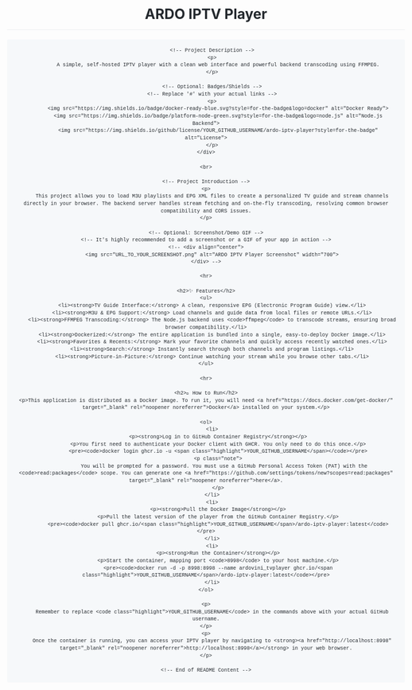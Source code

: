 <!DOCTYPE html>
<html lang="en"> 
<head>
    <meta charset="UTF-8">
    <meta name="viewport" content="width=device-width, initial-scale=1.0">
    <!-- This head section is for local preview and not required for GitHub README -->
    <style>
        /* Basic styling for local preview */
        body {
            font-family: -apple-system, BlinkMacSystemFont, "Segoe UI", Helvetica, Arial, sans-serif, "Apple Color Emoji", "Segoe UI Emoji";
            line-height: 1.6;
            color: #24292e;
            max-width: 800px;
            margin: 0 auto;
            padding: 20px;
        }
        .container {
            border: 1px solid #e1e4e8;
            border-radius: 6px;
            padding: 24px;
        }
        h1, h2 {
            border-bottom: 1px solid #eaecef;
            padding-bottom: .3em;
        }
        code {
            font-family: "SFMono-Regular", Consolas, "Liberation Mono", Menlo, Courier, monospace;
            background-color: rgba(27,31,35,.05);
            padding: .2em .4em;
            margin: 0;
            font-size: 85%;
            border-radius: 3px;
        }
        pre {
            background-color: #f6f8fa;
            border-radius: 3px;
            font-size: 85%;
            line-height: 1.45;
            overflow: auto;
            padding: 16px;
        }
        pre code {
            background-color: transparent;
            border: 0;
            padding: 0;
            margin: 0;
        }
        .highlight {
            color: #cb2431;
            font-weight: bold;
        }
        .note {
            background-color: #fffbdd;
            padding: 15px;
            border-left: 4px solid #ffea7f;
            border-radius: 4px;
            margin: 1em 0;
        }
    </style>
</head>
<body>
    <!-- Start of README Content -->
    <div align="center">
        <!-- Main Title -->
        <h1>ARDO IPTV Player</h1>
        
        <!-- Project Description -->
        <p>
            A simple, self-hosted IPTV player with a clean web interface and powerful backend transcoding using FFMPEG.
        </p>
        
        <!-- Optional: Badges/Shields -->
        <!-- Replace '#' with your actual links -->
        <p>
            <img src="https://img.shields.io/badge/docker-ready-blue.svg?style=for-the-badge&logo=docker" alt="Docker Ready">
            <img src="https://img.shields.io/badge/platform-node-green.svg?style=for-the-badge&logo=node.js" alt="Node.js Backend">
            <img src="https://img.shields.io/github/license/YOUR_GITHUB_USERNAME/ardo-iptv-player?style=for-the-badge" alt="License">
        </p>
    </div>

    <br>

    <!-- Project Introduction -->
    <p>
        This project allows you to load M3U playlists and EPG XML files to create a personalized TV guide and stream channels directly in your browser. The backend server handles stream fetching and on-the-fly transcoding, resolving common browser compatibility and CORS issues.
    </p>

    <!-- Optional: Screenshot/Demo GIF -->
    <!-- It's highly recommended to add a screenshot or a GIF of your app in action -->
    <!-- <div align="center">
        <img src="URL_TO_YOUR_SCREENSHOT.png" alt="ARDO IPTV Player Screenshot" width="700">
    </div> -->

    <hr>

    <h2>✨ Features</h2>
    <ul>
        <li><strong>TV Guide Interface:</strong> A clean, responsive EPG (Electronic Program Guide) view.</li>
        <li><strong>M3U & EPG Support:</strong> Load channels and guide data from local files or remote URLs.</li>
        <li><strong>FFMPEG Transcoding:</strong> The Node.js backend uses <code>ffmpeg</code> to transcode streams, ensuring broad browser compatibility.</li>
        <li><strong>Dockerized:</strong> The entire application is bundled into a single, easy-to-deploy Docker image.</li>
        <li><strong>Favorites & Recents:</strong> Mark your favorite channels and quickly access recently watched ones.</li>
        <li><strong>Search:</strong> Instantly search through both channels and program listings.</li>
        <li><strong>Picture-in-Picture:</strong> Continue watching your stream while you browse other tabs.</li>
    </ul>

    <hr>

    <h2>🚀 How to Run</h2>
    <p>This application is distributed as a Docker image. To run it, you will need <a href="https://docs.docker.com/get-docker/" target="_blank" rel="noopener noreferrer">Docker</a> installed on your system.</p>

    <ol>
        <li>
            <p><strong>Log in to GitHub Container Registry</strong></p>
            <p>You first need to authenticate your Docker client with GHCR. You only need to do this once.</p>
            <pre><code>docker login ghcr.io -u <span class="highlight">YOUR_GITHUB_USERNAME</span></code></pre>
            <p class="note">
                You will be prompted for a password. You must use a GitHub Personal Access Token (PAT) with the <code>read:packages</code> scope. You can generate one <a href="https://github.com/settings/tokens/new?scopes=read:packages" target="_blank" rel="noopener noreferrer">here</a>.
            </p>
        </li>
        <li>
            <p><strong>Pull the Docker Image</strong></p>
            <p>Pull the latest version of the player from the GitHub Container Registry.</p>
            <pre><code>docker pull ghcr.io/<span class="highlight">YOUR_GITHUB_USERNAME</span>/ardo-iptv-player:latest</code></pre>
        </li>
        <li>
            <p><strong>Run the Container</strong></p>
            <p>Start the container, mapping port <code>8998</code> to your host machine.</p>
            <pre><code>docker run -d -p 8998:8998 --name ardovini_tvplayer ghcr.io/<span class="highlight">YOUR_GITHUB_USERNAME</span>/ardo-iptv-player:latest</code></pre>
        </li>
    </ol>

    <p>
        Remember to replace <code class="highlight">YOUR_GITHUB_USERNAME</code> in the commands above with your actual GitHub username.
    </p>
    <p>
        Once the container is running, you can access your IPTV player by navigating to <strong><a href="http://localhost:8998" target="_blank" rel="noopener noreferrer">http://localhost:8998</a></strong> in your web browser.
    </p>
    
    <!-- End of README Content -->
</body>
</html>
